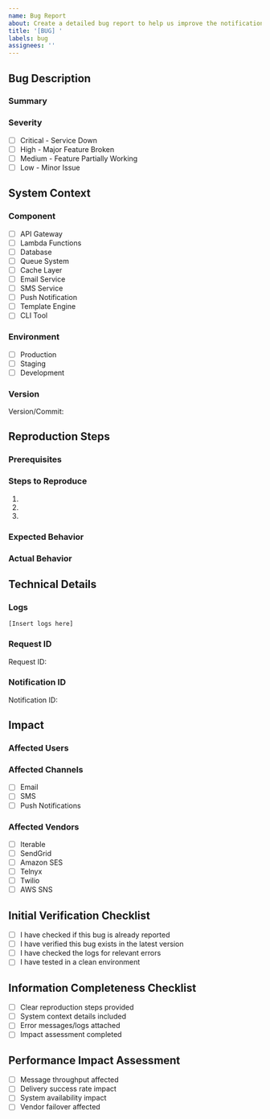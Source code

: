 ```yaml
---
name: Bug Report
about: Create a detailed bug report to help us improve the notification service
title: '[BUG] '
labels: bug
assignees: ''
---
```


## Bug Description
### Summary
<!-- Provide a clear and concise description of the bug -->

### Severity
<!-- Select the severity of this bug -->
- [ ] Critical - Service Down
- [ ] High - Major Feature Broken
- [ ] Medium - Feature Partially Working
- [ ] Low - Minor Issue

## System Context
### Component
<!-- Select the affected component -->
- [ ] API Gateway
- [ ] Lambda Functions
- [ ] Database
- [ ] Queue System
- [ ] Cache Layer
- [ ] Email Service
- [ ] SMS Service
- [ ] Push Notification
- [ ] Template Engine
- [ ] CLI Tool

### Environment
<!-- Select the environment where the bug was found -->
- [ ] Production
- [ ] Staging
- [ ] Development

### Version
<!-- Specify the version or commit hash where the bug was found -->
Version/Commit: 

## Reproduction Steps
### Prerequisites
<!-- List any required setup or conditions needed to reproduce the bug -->

### Steps to Reproduce
<!-- Provide detailed step-by-step instructions to reproduce the bug -->
1. 
2. 
3. 

### Expected Behavior
<!-- Describe what should happen -->

### Actual Behavior
<!-- Describe what actually happens -->

## Technical Details
### Logs
<!-- Include relevant CloudWatch logs or error messages -->
```
[Insert logs here]
```

### Request ID
<!-- If applicable, provide the API request ID -->
Request ID: 

### Notification ID
<!-- If applicable, provide the notification ID -->
Notification ID: 

## Impact
### Affected Users
<!-- Describe the number or type of users affected -->

### Affected Channels
<!-- Check all channels affected by this bug -->
- [ ] Email
- [ ] SMS
- [ ] Push Notifications

### Affected Vendors
<!-- Check all vendors affected by this bug -->
- [ ] Iterable
- [ ] SendGrid
- [ ] Amazon SES
- [ ] Telnyx
- [ ] Twilio
- [ ] AWS SNS

## Initial Verification Checklist
<!-- Please complete the following checks before submitting -->
- [ ] I have checked if this bug is already reported
- [ ] I have verified this bug exists in the latest version
- [ ] I have checked the logs for relevant errors
- [ ] I have tested in a clean environment

## Information Completeness Checklist
<!-- Ensure all necessary information is provided -->
- [ ] Clear reproduction steps provided
- [ ] System context details included
- [ ] Error messages/logs attached
- [ ] Impact assessment completed

## Performance Impact Assessment
<!-- Check all performance metrics affected -->
- [ ] Message throughput affected
- [ ] Delivery success rate impact
- [ ] System availability impact
- [ ] Vendor failover affected

<!-- 
Note: This bug report will be automatically validated by the CI pipeline.
Please ensure all required fields are completed to expedite the review process.
-->